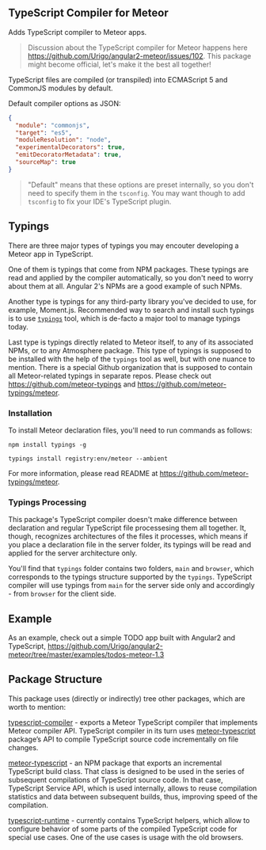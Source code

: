 ## TypeScript Compiler for Meteor

Adds TypeScript compiler to Meteor apps.
> Discussion about the TypeScript compiler for Meteor happens here https://github.com/Urigo/angular2-meteor/issues/102.
> This package might become official, let's make it the best all together!

TypeScript files are compiled (or transpiled) into ECMAScript 5 and CommonJS modules by default.

Default compiler options as JSON:
````json
{
  "module": "commonjs",
  "target": "es5",
  "moduleResolution": "node",
  "experimentalDecorators": true,
  "emitDecoratorMetadata": true,
  "sourceMap": true
}
````

> "Default" means that these options are preset internally, so you don't need to specify them in the `tsconfig`. You may want though to add `tsconfig` to fix your IDE's TypeScript plugin.

## Typings

There are three major types of typings you may encouter developing a Meteor app in TypeScript.

One of them is typings that come from NPM packages. These typings are read and applied by the compiler automatically, so you don't need to worry about them at all. Angular 2's NPMs are a good example of such NPMs.

Another type is typings for any third-party library you've decided to use, for example, Moment.js. Recommended way to search and install such typings is to use [`typings`](https://github.com/typings/typings) tool, which is de-facto a major tool to manage typings today.

Last type is typings directly related to Meteor itself, to any of its associated NPMs, or to any Atmosphere package.
This type of typings is supposed to be installed with the help of the `typings` tool as well, but with one nuance to mention.
There is a special Github organization that is supposed to contain all Meteor-related typings in separate repos.
Please check out https://github.com/meteor-typings and https://github.com/meteor-typings/meteor.

### Installation

To install Meteor declaration files, you'll need to run commands as follows:
````
npm install typings -g

typings install registry:env/meteor --ambient
````

For more information, please read README at https://github.com/meteor-typings/meteor.

### Typings Processing

This package's TypeScript compiler doesn't make difference between declaration and regular TypeScript file processesing them all together. It, though, recognizes architectures of the files it processes, which means if you place a declaration file in the server folder, its typings will be read and applied for the server architecture only.

You'll find that `typings` folder contains two folders, `main` and `browser`, which corresponds to the typings structure supported by the `typings`. TypeScript compiler will use typings from `main` for the server side only and accordingly - from `browser` for the client side.

## Example

As an example, check out a simple TODO app built with Angular2 and TypeScript,
https://github.com/Urigo/angular2-meteor/tree/master/examples/todos-meteor-1.3

## Package Structure

This package uses (directly or indirectly) tree other packages, which are worth to mention:

[typescript-compiler](https://github.com/barbatus/typescript-compiler) - exports a Meteor TypeScript compiler that implements Meteor compiler API. TypeScript compiler in its turn uses [meteor-typescript](https://github.com/barbatus/meteor-typescript) package’s API
to compile TypeScript source code incrementally on file changes.

[meteor-typescript](https://github.com/barbatus/meteor-typescript) - an NPM package that exports an incremental TypeScript build class.
That class is designed to be used in the series of subsequent compilations of TypeScript source code. In that case, TypeScript Service API, which is used internally, allows to reuse compilation statistics and data between subsequent builds, thus, improving speed of the compilation.

[typescript-runtime](https://github.com/barbatus/typescript-runtime) - currently contains TypeScript helpers,
which allow to configure behavior of some parts of the compiled TypeScript code for special use cases. One of the use cases is usage with the old browsers.
